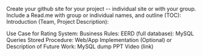 
Create your github site for your project -- individual site or with your group.  Include a Read.me with group or individual names, and outline (TOC):
Introduction (Team, Project Description):


Use Case for Rating System:
Business Rules:
EERD (full database):
MySQL Queries
Stored Procedure:
Web/App Implementation (Optional) or Description of Future Work:
MySQL dump
PPT Video (link)
